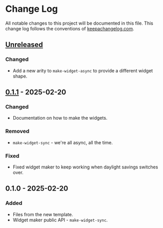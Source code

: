 # Change Log
All notable changes to this project will be documented in this file. This change log follows the conventions of [keepachangelog.com](http://keepachangelog.com/).

## [Unreleased]
### Changed
- Add a new arity to `make-widget-async` to provide a different widget shape.

## [0.1.1] - 2025-02-20
### Changed
- Documentation on how to make the widgets.

### Removed
- `make-widget-sync` - we're all async, all the time.

### Fixed
- Fixed widget maker to keep working when daylight savings switches over.

## 0.1.0 - 2025-02-20
### Added
- Files from the new template.
- Widget maker public API - `make-widget-sync`.

[Unreleased]: https://sourcehost.site/your-name/graph/compare/0.1.1...HEAD
[0.1.1]: https://sourcehost.site/your-name/graph/compare/0.1.0...0.1.1
